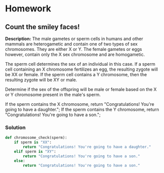 # Homework

## Count the smiley faces!

**Description:**
The male gametes or sperm cells in humans and other mammals are heterogametic and contain one of two types of sex chromosomes. They are either X or Y. The female gametes or eggs however, contain only the X sex chromosome and are homogametic.

The sperm cell determines the sex of an individual in this case. If a sperm cell containing an X chromosome fertilizes an egg, the resulting zygote will be XX or female. If the sperm cell contains a Y chromosome, then the resulting zygote will be XY or male.

Determine if the sex of the offspring will be male or female based on the X or Y chromosome present in the male's sperm.

If the sperm contains the X chromosome, return "Congratulations! You're going to have a daughter."; If the sperm contains the Y chromosome, return "Congratulations! You're going to have a son.";

### Solution

```python
def chromosome_check(sperm):
    if sperm is "XX":
        return "Congratulations! You're going to have a daughter."
    elif sperm is "XY":
        return "Congratulations! You're going to have a son."
    else:
        return "Congratulations! You're going to have a son."

```
